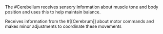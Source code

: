 The #Cerebellum receives sensory information about muscle tone and body position and uses this to help maintain balance.

Receives information from the #[[Cerebrum]] about motor commands and makes minor adjustments to coordinate these movements